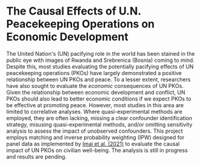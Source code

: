 # The Causal Effects of U.N. Peacekeeping Operations on Economic Development

The United Nation's (UN) pacifying role in the world has been stained in the public eye with images of Rwanda and Srebrenica (Bosnia) coming to mind. Despite this, most studies evaluating the potentially pacifying effects of UN peacekeeping operations (PKOs) have largely demonstrated a positive relationship between UN PKOs and peace. To a lesser extent, researchers have also sought to evaluate the *economic* consequences of UN PKOs. Given the relationship between economic development and conflict, UN PKOs should also lead to better economic conditions if we expect PKOs to be effective at promoting peace. However, most studies in this area are limited to correlative analyses. Where quasi-experimental methods are employed, they are often lacking, missing a clear confounder identification strategy, misusing quasi-experimental methods, and/or omitting sensitivity analysis to assess the impact of unobserved confounders. This project employs matching and inverse probability weighting (IPW) designed for panel data as implemented by [Imai et al. (2021)](https://onlinelibrary.wiley.com/doi/abs/10.1111/ajps.12685) to evaluate the causal impact of UN PKOs on civilian well-being. The analysis is still in progress and results are pending.
